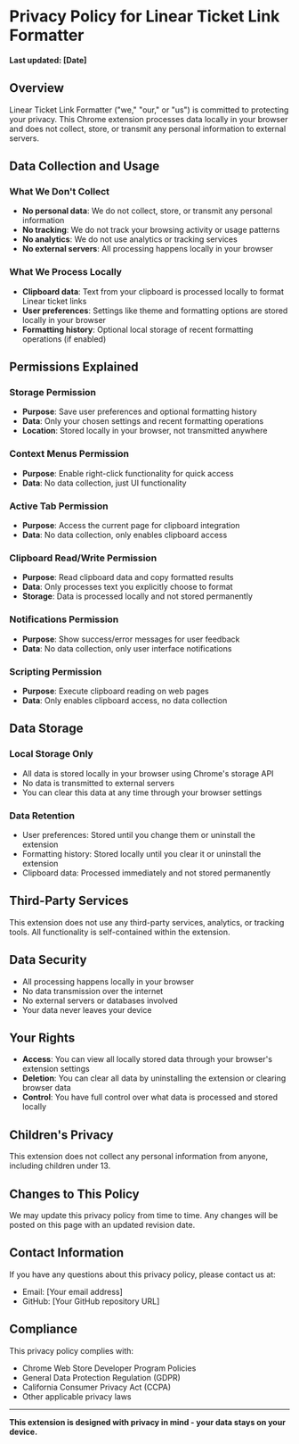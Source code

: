 # Privacy Policy for Linear Ticket Link Formatter

**Last updated: [Date]**

## Overview

Linear Ticket Link Formatter ("we," "our," or "us") is committed to protecting your privacy. This Chrome extension processes data locally in your browser and does not collect, store, or transmit any personal information to external servers.

## Data Collection and Usage

### What We Don't Collect

- **No personal data**: We do not collect, store, or transmit any personal information
- **No tracking**: We do not track your browsing activity or usage patterns
- **No analytics**: We do not use analytics or tracking services
- **No external servers**: All processing happens locally in your browser

### What We Process Locally

- **Clipboard data**: Text from your clipboard is processed locally to format Linear ticket links
- **User preferences**: Settings like theme and formatting options are stored locally in your browser
- **Formatting history**: Optional local storage of recent formatting operations (if enabled)

## Permissions Explained

### Storage Permission

- **Purpose**: Save user preferences and optional formatting history
- **Data**: Only your chosen settings and recent formatting operations
- **Location**: Stored locally in your browser, not transmitted anywhere

### Context Menus Permission

- **Purpose**: Enable right-click functionality for quick access
- **Data**: No data collection, just UI functionality

### Active Tab Permission

- **Purpose**: Access the current page for clipboard integration
- **Data**: No data collection, only enables clipboard access

### Clipboard Read/Write Permission

- **Purpose**: Read clipboard data and copy formatted results
- **Data**: Only processes text you explicitly choose to format
- **Storage**: Data is processed locally and not stored permanently

### Notifications Permission

- **Purpose**: Show success/error messages for user feedback
- **Data**: No data collection, only user interface notifications

### Scripting Permission

- **Purpose**: Execute clipboard reading on web pages
- **Data**: Only enables clipboard access, no data collection

## Data Storage

### Local Storage Only

- All data is stored locally in your browser using Chrome's storage API
- No data is transmitted to external servers
- You can clear this data at any time through your browser settings

### Data Retention

- User preferences: Stored until you change them or uninstall the extension
- Formatting history: Stored locally until you clear it or uninstall the extension
- Clipboard data: Processed immediately and not stored permanently

## Third-Party Services

This extension does not use any third-party services, analytics, or tracking tools. All functionality is self-contained within the extension.

## Data Security

- All processing happens locally in your browser
- No data transmission over the internet
- No external servers or databases involved
- Your data never leaves your device

## Your Rights

- **Access**: You can view all locally stored data through your browser's extension settings
- **Deletion**: You can clear all data by uninstalling the extension or clearing browser data
- **Control**: You have full control over what data is processed and stored locally

## Children's Privacy

This extension does not collect any personal information from anyone, including children under 13.

## Changes to This Policy

We may update this privacy policy from time to time. Any changes will be posted on this page with an updated revision date.

## Contact Information

If you have any questions about this privacy policy, please contact us at:

- Email: [Your email address]
- GitHub: [Your GitHub repository URL]

## Compliance

This privacy policy complies with:

- Chrome Web Store Developer Program Policies
- General Data Protection Regulation (GDPR)
- California Consumer Privacy Act (CCPA)
- Other applicable privacy laws

---

**This extension is designed with privacy in mind - your data stays on your device.**
